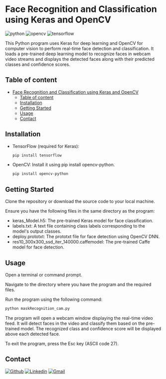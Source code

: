 # Face Recognition and Classification using Keras and OpenCV

![python](https://img.shields.io/badge/Python-27338e?style=for-the-badge&logo=python&logoColor=white) ![opencv](https://img.shields.io/badge/OpenCV-27338e?style=for-the-badge&logo=OpenCV&logoColor=white) ![tensorflow](https://img.shields.io/badge/TensorFlow-FF6F00?style=for-the-badge&logo=TensorFlow&logoColor=white)

This Python program uses Keras for deep learning and OpenCV for computer vision to perform real-time face detection and classification. It loads a pre-trained deep learning model to recognize faces in webcam video streams and displays the detected faces along with their predicted classes and confidence scores.

## Table of content

- [Face Recognition and Classification using Keras and OpenCV](#face-recognition-and-classification-using-keras-and-opencv)
  - [Table of content](#table-of-content)
  - [Installation](#installation)
  - [Getting Started](#getting-started)
  - [Usage](#usage)
  - [Contact](#contact)

## Installation

- TensorFlow (required for Keras):

    ```bash
    pip install tensorflow
    ```

- OpenCV: Install it using pip install opencv-python.

    ```bash
    pip install opencv-python
    ```

## Getting Started

Clone the repository or download the source code to your local machine.

Ensure you have the following files in the same directory as the program:

- keras_Model.h5: The pre-trained Keras model for face classification.
- labels.txt: A text file containing class labels corresponding to the model's output classes.
- deploy.prototxt: The prototxt file for face detection using OpenCV DNN.
- res10_300x300_ssd_iter_140000.caffemodel: The pre-trained Caffe model for face detection.

## Usage

Open a terminal or command prompt.

Navigate to the directory where you have the program and the required files.

Run the program using the following command:

```bash
python maskRecognition_cam.py
```

The program will open a webcam window displaying the real-time video feed. It will detect faces in the video and classify them based on the pre-trained model. The recognized class and confidence score will be displayed above each detected face.

To exit the program, press the Esc key (ASCII code 27).

## Contact

[![Github](https://img.shields.io/badge/Github-100000.svg?logo=github&logoColor=white)](https://github.com/YunTW) [![Linkedin](https://img.shields.io/badge/Linkedin-0077B5.svg?logo=linkedin&logoColor=white)](https://www.linkedin.com/in/yuntw/) [![Gmail](https://img.shields.io/badge/Gmail-D14836?logo=gmail&logoColor=white)](terrell60813@gmail.com)
